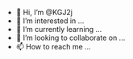 - 👋 Hi, I’m @KGJ2j
- 👀 I’m interested in ...
- 🌱 I’m currently learning ...
- 💞️ I’m looking to collaborate on ...
- 📫 How to reach me ...

<!---
KGJ2j/KGJ2j is a ✨ special ✨ repository because its `README.md` (this file) appears on your GitHub profile.
You can click the Preview link to take a look at your changes.
--->
